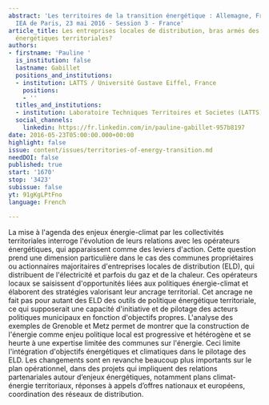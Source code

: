 ```yaml
---
abstract: 'Les territoires de la transition énergétique : Allemagne, France, Royaume-Uni.
  IEA de Paris, 23 mai 2016 - Session 3 - France'
article_title: Les entreprises locales de distribution, bras armés des politiques
  énergétiques territoriales?
authors:
- firstname: 'Pauline '
  is_institution: false
  lastname: Gabillet
  positions_and_institutions:
  - institution: LATTS / Université Gustave Eiffel, France
    positions:
    - ''
  titles_and_institutions:
  - institution: Laboratoire Techniques Territoires et Societes (LATTS), France
  social_channels:
    linkedin: https://fr.linkedin.com/in/pauline-gabillet-957b8197
date: 2016-05-23T05:00:00.000+00:00
highlight: false
issue: content/issues/territories-of-energy-transition.md
needDOI: false
published: true
start: '1670'
stop: '3423'
subissue: false
yt: 91gKgLPtFno
language: French

---
```

La mise à l'agenda des enjeux énergie-climat par les collectivités territoriales interroge l'évolution de leurs relations avec les opérateurs énergétiques, qui apparaissent comme des leviers d'action. Cette question prend une dimension particulière dans le cas des communes propriétaires ou actionnaires majoritaires d'entreprises locales de distribution (ELD), qui distribuent de l'électricité et parfois du gaz et de la chaleur. Ces opérateurs locaux se saisissent d'opportunités liées aux politiques énergie-climat et élaborent des stratégies valorisant leur ancrage territorial. Cet ancrage ne fait pas pour autant des ELD des outils de politique énergétique territoriale, ce qui supposerait une capacité d'initiative et de pilotage des acteurs politiques municipaux en fonction d'objectifs propres. L'analyse des exemples de Grenoble et Metz permet de montrer que la construction de l'énergie comme enjeu politique local est progressive et hétérogène et se heurte à une expertise limitée des communes sur l'énergie. Ceci limite l'intégration d'objectifs énergétiques et climatiques dans le pilotage des ELD. Les changements sont en revanche beaucoup plus importants sur le plan opérationnel, dans des projets qui impliquent des relations partenariales autour d’enjeux énergétiques, notamment plans climat-énergie territoriaux, réponses à appels d’offres nationaux et européens, coordination des réseaux de distribution.

<Youtube yt="91gKgLPtFno" caption="Les entreprises locales de distribution, bras armés des politiques énergétiques territoriales?" start="1670" stop="3423"></Youtube>
